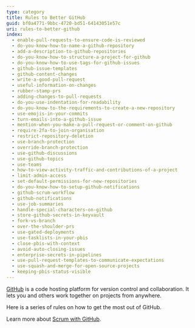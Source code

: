 ```yaml
---
type: category
title: Rules to Better GitHub
guid: bf0a4771-9bbc-4720-bd51-64143051e57c
uri: rules-to-better-github
index:
  - enable-pull-requests-to-ensure-code-is-reviewed
  - do-you-know-how-to-name-a-github-repository
  - add-a-description-to-github-repositories
  - do-you-know-how-to-structure-a-project-for-github
  - do-you-know-how-to-use-tags-for-github-issues
  - github-issue-templates
  - github-content-changes
  - write-a-good-pull-request
  - useful-information-on-changes
  - rubber-stamp-prs
  - adding-changes-to-pull-requests
  - do-you-use-indentation-for-readability
  - do-you-know-to-the-requirements-to-create-a-new-repository
  - use-emojis-in-your-commits
  - turn-emails-into-a-github-issue
  - mention-when-you-make-a-pull-request-or-comment-on-github
  - require-2fa-to-join-organisation
  - restrict-repository-deletion
  - use-branch-protection
  - override-branch-protection
  - use-github-discussions
  - use-github-topics
  - use-teams
  - how-to-view-activity-traffic-and-contributions-of-a-project
  - limit-admin-access
  - set-default-permissions-for-new-repositories
  - do-you-know-how-to-setup-github-notifications
  - github-scrum-workflow
  - github-notifications
  - use-job-summaries
  - handle-special-characters-on-github
  - store-github-secrets-in-keyvault
  - fork-vs-branch
  - over-the-shoulder-prs
  - use-gated-deployments
  - use-tasklists-in-your-pbis
  - close-pbis-with-context
  - avoid-auto-closing-issues
  - enterprise-secrets-in-pipelines
  - use-pull-request-templates-to-communicate-expectations
  - use-squash-and-merge-for-open-source-projects
  - keeping-pbis-status-visible
---
```


[GitHub](https://github.com) is a code hosting platform for version control and collaboration. It lets you and others work together on projects from anywhere.

Here is a series of rules on how to get the most out of GitHub.

Learn more about [Scrum with GitHub](/rules-to-better-scrum-using-github).
